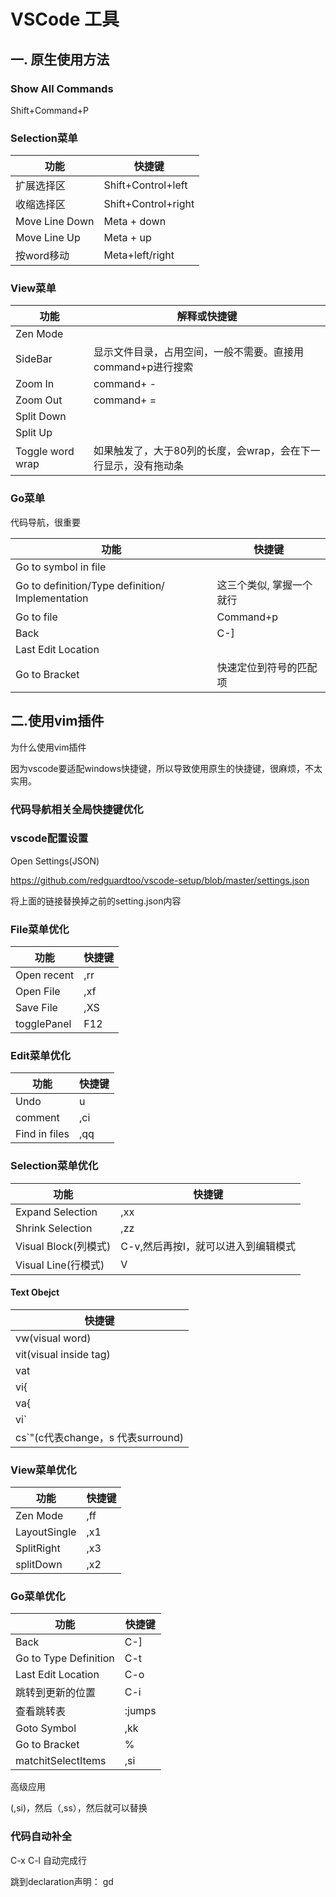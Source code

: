 # VSCode 工具

## 一. 原生使用方法

### Show All Commands 

Shift+Command+P

### Selection菜单

| 功能           | 快捷键              |
| -------------- | ------------------- |
| 扩展选择区     | Shift+Control+left  |
| 收缩选择区     | Shift+Control+right |
| Move Line Down | Meta + down         |
| Move Line Up   | Meta + up           |
| 按word移动     | Meta+left/right     |

### View菜单

| 功能             | 解释或快捷键                                                 |
| ---------------- | ------------------------------------------------------------ |
| Zen Mode         |                                                              |
| SideBar          | 显示文件目录，占用空间，一般不需要。直接用command+p进行搜索  |
| Zoom In          | command+ -                                                   |
| Zoom Out         | command+ =                                                   |
| Split Down       |                                                              |
| Split Up         |                                                              |
| Toggle word wrap | 如果触发了，大于80列的长度，会wrap，会在下一行显示，没有拖动条 |

### Go菜单

代码导航，很重要

| 功能                                             | 快捷键                   |
| ------------------------------------------------ | ------------------------ |
| Go to symbol in file                             |                          |
| Go to definition/Type definition/ Implementation | 这三个类似, 掌握一个就行 |
| Go to file                                       | Command+p                |
| Back                                             | C-]                      |
| Last Edit Location                               |                          |
| Go to Bracket                                    | 快速定位到符号的匹配项   |



## 二.使用vim插件

为什么使用vim插件

因为vscode要适配windows快捷键，所以导致使用原生的快捷键，很麻烦，不太实用。

### 代码导航相关全局快捷键优化

### vscode配置设置

Open Settings(JSON)

https://github.com/redguardtoo/vscode-setup/blob/master/settings.json

将上面的链接替换掉之前的setting.json内容

### File菜单优化

| 功能        | 快捷键 |
| ----------- | ------ |
| Open recent | ,rr    |
| Open File   | ,xf    |
| Save File   | ,XS    |
| togglePanel | F12    |

### Edit菜单优化

| 功能          | 快捷键 |
| ------------- | ------ |
| Undo          | u      |
| comment       | ,ci    |
| Find in files | ,qq    |

### Selection菜单优化

| 功能                 | 快捷键                              |
| -------------------- | ----------------------------------- |
| Expand Selection     | ,xx                                 |
| Shrink Selection     | ,zz                                 |
| Visual Block(列模式) | C-v,然后再按I，就可以进入到编辑模式 |
| Visual Line(行模式)  | V                                   |



#### Text Obejct

| 快捷键                            |
| --------------------------------- |
| vw(visual word)                   |
| vit(visual inside tag)            |
| vat                               |
| vi{                               |
| va{                               |
| vi`                               |
| cs`"(c代表change，s 代表surround) |

### View菜单优化

| 功能         | 快捷键 |
| ------------ | ------ |
| Zen Mode     | ,ff    |
| LayoutSingle | ,x1    |
| SplitRight   | ,x3    |
| splitDown    | ,x2    |

### Go菜单优化

| 功能                  | 快捷键 |
| --------------------- | ------ |
| Back                  | C-]    |
| Go to Type Definition | C-t    |
| Last Edit Location    | C-o    |
| 跳转到更新的位置      | C-i    |
| 查看跳转表            | :jumps |
| Goto Symbol           | ,kk    |
| Go to Bracket         | %      |
| matchitSelectItems    | ,si    |

高级应用

(,si)，然后（,ss），然后就可以替换

### 代码自动补全

C-x C-l 自动完成行

跳到declaration声明： gd

